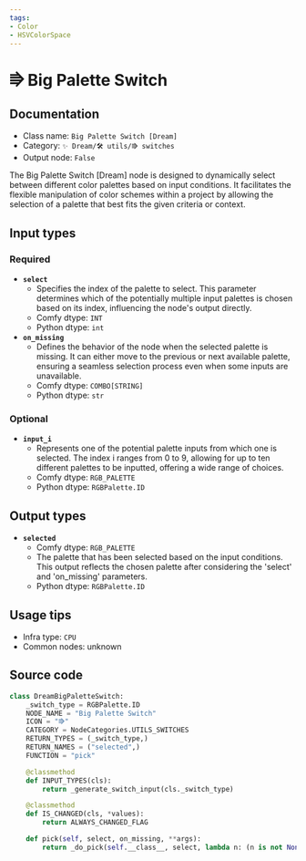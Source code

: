 ```yaml
---
tags:
- Color
- HSVColorSpace
---
```


# ⭆ Big Palette Switch
## Documentation
- Class name: `Big Palette Switch [Dream]`
- Category: `✨ Dream/🛠 utils/⭆ switches`
- Output node: `False`

The Big Palette Switch [Dream] node is designed to dynamically select between different color palettes based on input conditions. It facilitates the flexible manipulation of color schemes within a project by allowing the selection of a palette that best fits the given criteria or context.
## Input types
### Required
- **`select`**
    - Specifies the index of the palette to select. This parameter determines which of the potentially multiple input palettes is chosen based on its index, influencing the node's output directly.
    - Comfy dtype: `INT`
    - Python dtype: `int`
- **`on_missing`**
    - Defines the behavior of the node when the selected palette is missing. It can either move to the previous or next available palette, ensuring a seamless selection process even when some inputs are unavailable.
    - Comfy dtype: `COMBO[STRING]`
    - Python dtype: `str`
### Optional
- **`input_i`**
    - Represents one of the potential palette inputs from which one is selected. The index i ranges from 0 to 9, allowing for up to ten different palettes to be inputted, offering a wide range of choices.
    - Comfy dtype: `RGB_PALETTE`
    - Python dtype: `RGBPalette.ID`
## Output types
- **`selected`**
    - Comfy dtype: `RGB_PALETTE`
    - The palette that has been selected based on the input conditions. This output reflects the chosen palette after considering the 'select' and 'on_missing' parameters.
    - Python dtype: `RGBPalette.ID`
## Usage tips
- Infra type: `CPU`
- Common nodes: unknown


## Source code
```python
class DreamBigPaletteSwitch:
    _switch_type = RGBPalette.ID
    NODE_NAME = "Big Palette Switch"
    ICON = "⭆"
    CATEGORY = NodeCategories.UTILS_SWITCHES
    RETURN_TYPES = (_switch_type,)
    RETURN_NAMES = ("selected",)
    FUNCTION = "pick"

    @classmethod
    def INPUT_TYPES(cls):
        return _generate_switch_input(cls._switch_type)

    @classmethod
    def IS_CHANGED(cls, *values):
        return ALWAYS_CHANGED_FLAG

    def pick(self, select, on_missing, **args):
        return _do_pick(self.__class__, select, lambda n: (n is not None), on_missing, **args)

```
